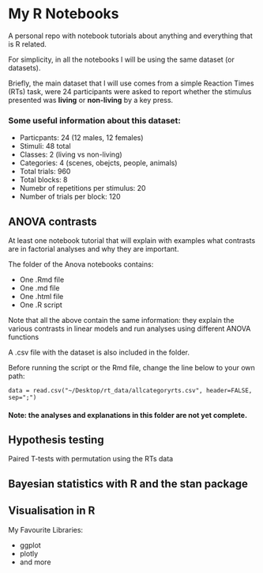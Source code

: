 # My R Notebooks

A personal repo with notebook tutorials about anything and everything that is R related. 

For simplicity, in all the notebooks I will be using the same dataset (or datasets). 

Briefly, the main dataset  that I will use comes from a simple Reaction Times (RTs) task, were 24 participants were asked to report whether the stimulus presented was **living** or **non-living** by a key press.

### Some useful information about this dataset:
* Particpants: 24 (12 males, 12 females)
*  Stimuli: 48 total 
*  Classes: 2 (living vs non-living)
*  Categories: 4 (scenes, obejcts, people, animals)
*  Total trials: 960
*  Total blocks: 8
*  Numebr of repetitions per stimulus: 20
*  Number of trials per block: 120


## ANOVA contrasts 

At least one notebook tutorial that will explain with examples what contrasts are in factorial analyses and why they are important. 

The folder of the Anova notebooks contains:

* One .Rmd file
* One .md file
* One .html file
* One .R script

Note that all the above contain the same information: they explain the various contrasts  in linear models and run analyses using different ANOVA functions 

A .csv file with the dataset is also included in the folder. 

Before running the script or the Rmd file, change the line below to your own path:

```data = read.csv("~/Desktop/rt_data/allcategoryrts.csv", header=FALSE, sep=";")```

#### Note: the analyses and explanations in this folder are not yet complete. 

## Hypothesis testing 
Paired T-tests with permutation using the RTs data

## Bayesian statistics with R and the stan package 

## Visualisation in R

My Favourite Libraries:

* ggplot
* plotly 
* and more

